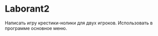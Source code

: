 # Laborant2
Написать игру крестики-нолики для двух игроков. Использовать в
программе основное меню.
